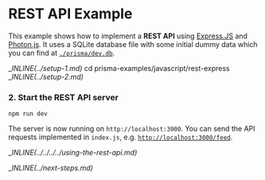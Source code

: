 # REST API Example

This example shows how to implement a **REST API** using [Express.JS](https://expressjs.com/de/) and [Photon.js](https://photonjs.prisma.io/). It uses a SQLite database file with some initial dummy data which you can find at [`./prisma/dev.db`](./prisma/dev.db).

__INLINE(../_setup-1.md)__
cd prisma-examples/javascript/rest-express
__INLINE(../_setup-2.md)__

### 2. Start the REST API server

```
npm run dev
```

The server is now running on `http://localhost:3000`. You can send the API requests implemented in `index.js`, e.g. [`http://localhost:3000/feed`](http://localhost:3000/feed).

__INLINE(../../../../_using-the-rest-api.md)__

__INLINE(../_next-steps.md)__